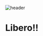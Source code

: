 ![header](https://capsulerender.vercel.app/apitype=waving&color=timeGradient&text=ATeals&animation=twinkling&fontSize=35&fontAlignY=40&fontAlign=50&height=250)
# Libero!!
